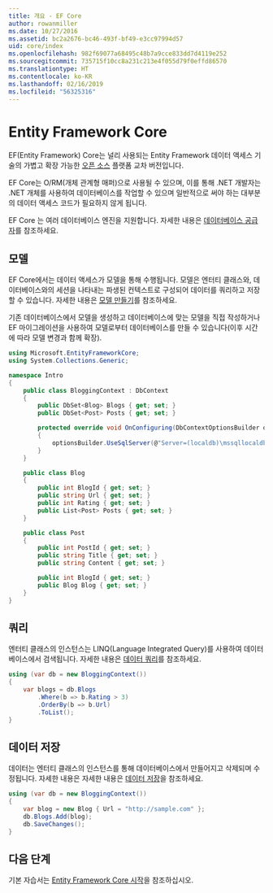 ```yaml
---
title: 개요 - EF Core
author: rowanmiller
ms.date: 10/27/2016
ms.assetid: bc2a2676-bc46-493f-bf49-e3cc97994d57
uid: core/index
ms.openlocfilehash: 982f69077a68495c48b7a9cce833dd7d4119e252
ms.sourcegitcommit: 735715f10cc8a231c213e4f055d79f0effd86570
ms.translationtype: HT
ms.contentlocale: ko-KR
ms.lasthandoff: 02/16/2019
ms.locfileid: "56325316"
---
```

# <a name="entity-framework-core"></a>Entity Framework Core

EF(Entity Framework) Core는 널리 사용되는 Entity Framework 데이터 액세스 기술의 가볍고 확장 가능한 [오픈 소스](https://github.com/aspnet/EntityFrameworkCore) 플랫폼 교차 버전입니다.

EF Core는 O/RM(개체 관계형 매퍼)으로 사용될 수 있으며, 이를 통해 .NET 개발자는 .NET 개체를 사용하여 데이터베이스를 작업할 수 있으며 일반적으로 써야 하는 대부분의 데이터 액세스 코드가 필요하지 않게 됩니다.

EF Core 는 여러 데이터베이스 엔진을 지원합니다. 자세한 내용은 [데이터베이스 공급자](providers/index.md)를 참조하세요.

## <a name="the-model"></a>모델

EF Core에서는 데이터 액세스가 모델을 통해 수행됩니다. 모델은 엔터티 클래스와, 데이터베이스와의 세션을 나타내는 파생된 컨텍스트로 구성되어 데이터를 쿼리하고 저장할 수 있습니다. 자세한 내용은 [모델 만들기](modeling/index.md)를 참조하세요.

기존 데이터베이스에서 모델을 생성하고 데이터베이스에 맞는 모델을 직접 작성하거나 EF 마이그레이션을 사용하여 모델로부터 데이터베이스를 만들 수 있습니다(이후 시간에 따라 모델 변경과 함께 확장).

``` csharp
using Microsoft.EntityFrameworkCore;
using System.Collections.Generic;

namespace Intro
{
    public class BloggingContext : DbContext
    {
        public DbSet<Blog> Blogs { get; set; }
        public DbSet<Post> Posts { get; set; }

        protected override void OnConfiguring(DbContextOptionsBuilder optionsBuilder)
        {
            optionsBuilder.UseSqlServer(@"Server=(localdb)\mssqllocaldb;Database=MyDatabase;Trusted_Connection=True;");
        }
    }

    public class Blog
    {
        public int BlogId { get; set; }
        public string Url { get; set; }
        public int Rating { get; set; }
        public List<Post> Posts { get; set; }
    }

    public class Post
    {
        public int PostId { get; set; }
        public string Title { get; set; }
        public string Content { get; set; }

        public int BlogId { get; set; }
        public Blog Blog { get; set; }
    }
}
```

## <a name="querying"></a>쿼리

엔터티 클래스의 인스턴스는 LINQ(Language Integrated Query)를 사용하여 데이터베이스에서 검색됩니다. 자세한 내용은 [데이터 쿼리](querying/index.md)를 참조하세요.

``` csharp
using (var db = new BloggingContext())
{
    var blogs = db.Blogs
        .Where(b => b.Rating > 3)
        .OrderBy(b => b.Url)
        .ToList();
}
```

## <a name="saving-data"></a>데이터 저장

데이터는 엔터티 클래스의 인스턴스를 통해 데이터베이스에서 만들어지고 삭제되며 수정됩니다. 자세한 내용은 자세한 내용은 [데이터 저장](saving/index.md)을 참조하세요.

``` csharp
using (var db = new BloggingContext())
{
    var blog = new Blog { Url = "http://sample.com" };
    db.Blogs.Add(blog);
    db.SaveChanges();
}
```

## <a name="next-steps"></a>다음 단계

기본 자습서는 [Entity Framework Core 시작](get-started/index.md)을 참조하십시오.

